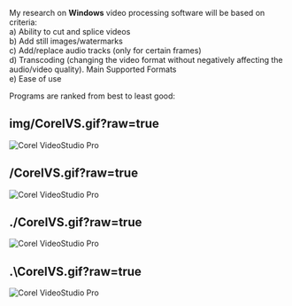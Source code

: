 My research on **Windows** video processing software will be based on criteria:  
   a) Ability to cut and splice videos  
   b) Add still images/watermarks  
   c) Add/replace audio tracks (only for certain frames)  
   d) Transcoding (changing the video format without negatively affecting the audio/video quality). Main Supported Formats  
   e) Ease of use  

Programs are ranked from best to least good:

## img/CorelVS.gif?raw=true

![Corel VideoStudio Pro](img/CorelVS.gif?raw=true)  

## /CorelVS.gif?raw=true

![Corel VideoStudio Pro](/CorelVS.gif?raw=true)  

## ./CorelVS.gif?raw=true

![Corel VideoStudio Pro](./CorelVS.gif?raw=true)  

## .\CorelVS.gif?raw=true

![Corel VideoStudio Pro](.\CorelVS.gif?raw=true)  
